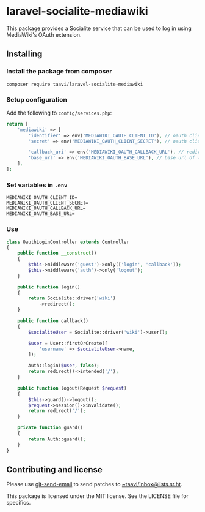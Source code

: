 # laravel-socialite-mediawiki

This package provides a Socialite service that can be used to log in
using MediaWiki's OAuth extension.

## Installing

### Install the package from composer

```
composer require taavi/laravel-socialite-mediawiki
```

### Setup configuration

Add the following to `config/services.php`:

```php
return [
    'mediawiki' => [
        'identifier' => env('MEDIAWIKI_OAUTH_CLIENT_ID'), // oauth client id
        'secret' => env('MEDIAWIKI_OAUTH_CLIENT_SECRET'), // oauth client secret

        'callback_uri' => env('MEDIAWIKI_OAUTH_CALLBACK_URL'), // redirect url
        'base_url' => env('MEDIAWIKI_OAUTH_BASE_URL'), // base url of wiki, for example https://meta.wikimedia.org
    ],
];
```

### Set variables in `.env`
```dotenv
MEDIAWIKI_OAUTH_CLIENT_ID=
MEDIAWIKI_OAUTH_CLIENT_SECRET=
MEDIAWIKI_OAUTH_CALLBACK_URL=
MEDIAWIKI_OAUTH_BASE_URL=
```

### Use

```php
class OauthLoginController extends Controller
{
    public function __construct()
    {
        $this->middleware('guest')->only(['login', 'callback']);
        $this->middleware('auth')->only('logout');
    }

    public function login()
    {
        return Socialite::driver('wiki')
            ->redirect();
    }

    public function callback()
    {
        $socialiteUser = Socialite::driver('wiki')->user();

        $user = User::firstOrCreate([
            'username' => $socialiteUser->name,
        ]);

        Auth::login($user, false);
        return redirect()->intended('/');
    }

    public function logout(Request $request)
    {
        $this->guard()->logout();
        $request->session()->invalidate();
        return redirect('/');
    }

    private function guard()
    {
        return Auth::guard();
    }
}
```

## Contributing and license

Please use [git-send-email](https://git-send-email.io) to send patches to
[~taavi/inbox@lists.sr.ht](mailto:~taavi/inbox@lists.sr.ht).

This package is licensed under the MIT license. See the LICENSE file
for specifics.

